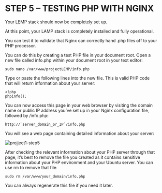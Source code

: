 # STEP 5 – TESTING PHP WITH NGINX

Your LEMP stack should now be completely set up.

At this point, your LAMP stack is completely installed and fully operational.

You can test it to validate that Nginx can correctly hand .php files off to your PHP processor.

You can do this by creating a test PHP file in your document root. Open a new file called info.php within your document root in your 
text editor:

```
sudo nano /var/www/projectLEMP/info.php
```

Type or paste the following lines into the new file. This is valid PHP code that will return information about your server:


```
<?php
phpinfo();
```

You can now access this page in your web browser by visiting the domain name or public IP address you’ve set up in your Nginx 
configuration file, followed by /info.php:

```
http://`server_domain_or_IP`/info.php
```

You will see a web page containing detailed information about your server:

![projject1-step5](https://user-images.githubusercontent.com/85270361/210117729-d93d8aad-b131-40c2-b28d-ca0289327906.PNG)


After checking the relevant information about your PHP server through that page, it’s best to remove the file you created as it 
contains sensitive information about your PHP environment and your Ubuntu server. You can use rm to remove that file:

```
sudo rm /var/www/your_domain/info.php
```

You can always regenerate this file if you need it later.
